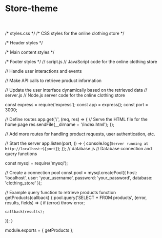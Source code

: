 # Store-theme
<!DOCTYPE html>
<html>
<head>
  <title>Online Clothing Store</title>
  <link rel="stylesheet" type="text/css" href="styles.css">
  <script src="script.js"></script>
</head>
<body>
  <header>
    <!-- Header content -->
  </header>

  <main>
    <!-- Main content (product listings, filters, etc.) -->
  </main>

  <footer>
    <!-- Footer content -->
  </footer>
</body>
</html>
/* styles.css */
/* CSS styles for the online clothing store */

/* Header styles */

/* Main content styles */

/* Footer styles */
// script.js
// JavaScript code for the online clothing store

// Handle user interactions and events

// Make API calls to retrieve product information

// Update the user interface dynamically based on the retrieved data
// server.js
// Node.js server code for the online clothing store

const express = require('express');
const app = express();
const port = 3000;

// Define routes
app.get('/', (req, res) => {
  // Serve the HTML file for the home page
  res.sendFile(__dirname + '/index.html');
});

// Add more routes for handling product requests, user authentication, etc.

// Start the server
app.listen(port, () => {
  console.log(`Server running at http://localhost:${port}`);
});
// database.js
// Database connection and query functions

const mysql = require('mysql');

// Create a connection pool
const pool = mysql.createPool({
  host: 'localhost',
  user: 'your_username',
  password: 'your_password',
  database: 'clothing_store'
});

// Example query function to retrieve products
function getProducts(callback) {
  pool.query('SELECT * FROM products', (error, results, fields) => {
    if (error) throw error;

    callback(results);
  });
}

module.exports = {
  getProducts
};
